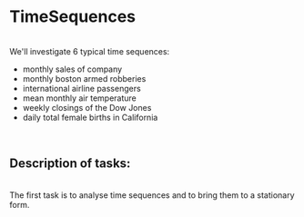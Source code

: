 # TimeSequences

<br>We'll investigate 6 typical time sequences:
- monthly sales of company
- monthly boston armed robberies
- international airline passengers
- mean monthly air temperature
- weekly closings of the Dow Jones
- daily total female births in California
<br>


## Description of tasks: 
<br>The first task is to analyse time sequences and to bring them to a stationary form.

<br>

